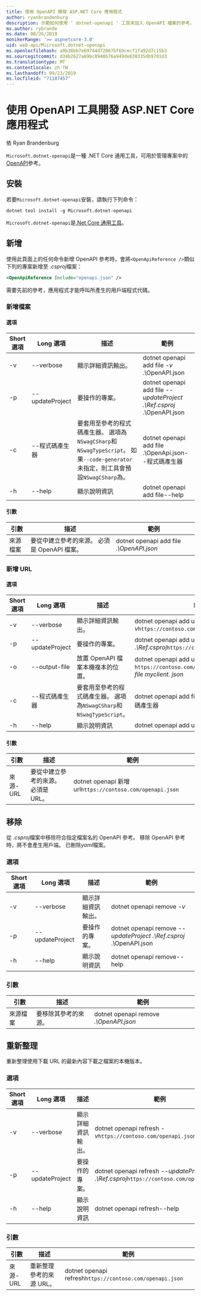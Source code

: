 ```yaml
---
title: 使用 OpenAPI 開發 ASP.NET Core 應用程式
author: ryanbrandenburg
description: 示範如何使用 ' dotnet-openapi ' 工具來加入 OpenAPI 檔案的參考。
ms.author: rybrande
ms.date: 08/26/2019
monikerRange: '>= aspnetcore-3.0'
uid: web-api/Microsoft.dotnet-openapi
ms.openlocfilehash: a9b38bb7e69744d72867bf69cecf1fa92d7c15b3
ms.sourcegitcommit: d34b2627a69bc8940b76a949de830335db9701d3
ms.translationtype: MT
ms.contentlocale: zh-TW
ms.lasthandoff: 09/23/2019
ms.locfileid: "71187457"
---
```

# <a name="develop-aspnet-core-apps-using-openapi-tools"></a>使用 OpenAPI 工具開發 ASP.NET Core 應用程式

依 Ryan Brandenburg

`Microsoft.dotnet-openapi`是一種 .NET Core 通用工具，可用於管理專案中的[OpenAPI](https://github.com/OAI/OpenAPI-Specification)參考。

## <a name="installation"></a>安裝

若要`Microsoft.dotnet-openapi`安裝，請執行下列命令：

```console
dotnet tool install -g Microsoft.dotnet-openapi
```

`Microsoft.dotnet-openapi`是[.Net Core 通用工具](/dotnet/core/tools/global-tools)。

## <a name="add"></a>新增

使用此頁面上的任何命令新增 OpenAPI 參考時，會將`<OpenApiReference />`類似下列的專案新增至 *.csproj*檔案：

```xml
<OpenApiReference Include="openapi.json" />
```

需要先前的參考，應用程式才能呼叫所產生的用戶端程式代碼。

<!-- TODO: Restore after https://github.com/aspnet/AspNetCore/issues/12738
### Add Project

#### Options

| Short option | Long option | Description | Example |
|-------|------|-------|---------|
| -v|--verbose | Show verbose output. |dotnet openapi add project *-v* ../Ref/ProjRef.csproj |
| -p|--project | The project to operate on. |dotnet openapi add project *--project .\Ref.csproj* ../Ref/ProjRef.csproj |

#### Arguments

|  Argument  | Description | Example |
|-------------|-------------|---------|
| source-file | The source to create a reference from. Must be a project file. |dotnet openapi add project *../Ref/ProjRef.csproj* | -->

### <a name="add-file"></a>新增檔案

#### <a name="options"></a>選項

| Short 選項| Long 選項| 描述 | 範例 |
|-------|------|-------|---------|
| -v|--verbose | 顯示詳細資訊輸出。 |dotnet openapi add file *-v* .\OpenAPI.json |
| -p|--updateProject | 要操作的專案。 |dotnet openapi add file *--updateProject .\Ref.csproj* .\OpenAPI.json |
| -c|--程式碼產生器| 要套用至參考的程式碼產生器。 選項為`NSwagCSharp`和`NSwagTypeScript`。 如果`--code-generator`未指定，則工具會預設`NSwagCSharp`為。|dotnet openapi add file .\OpenApi.json--程式碼產生器
| -h|--help|顯示說明資訊|dotnet openapi add file--help|

#### <a name="arguments"></a>引數

|  引數  | 描述 | 範例 |
|-------------|-------------|---------|
| 來源檔案 | 要從中建立參考的來源。 必須是 OpenAPI 檔案。 |dotnet openapi add file *.\OpenAPI.json* |

### <a name="add-url"></a>新增 URL

#### <a name="options"></a>選項

| Short 選項| Long 選項| 描述 | 範例 |
|-------|------|-------------|---------|
| -v|--verbose | 顯示詳細資訊輸出。 |dotnet openapi add url *-v*`https://contoso.com/openapi.json` |
| -p|--updateProject | 要操作的專案。 |dotnet openapi add url *--updateProject .\Ref.csproj*`https://contoso.com/openapi.json` |
| -o|--output-file | 放置 OpenAPI 檔案本機複本的位置。 |dotnet openapi add url `https://contoso.com/openapi.json` *--output-file myclient. json* |
| -c|--程式碼產生器| 要套用至參考的程式碼產生器。 選項為`NSwagCSharp`和`NSwagTypeScript`。 |dotnet openapi add file .\OpenApi.json--程式碼產生器
| -h|--help|顯示說明資訊|dotnet openapi add url--help|

#### <a name="arguments"></a>引數

|  引數  | 描述 | 範例 |
|-------------|-------------|---------|
| 來源-URL | 要從中建立參考的來源。 必須是 URL。 |dotnet openapi 新增 url`https://contoso.com/openapi.json` |

## <a name="remove"></a>移除

從 *.csproj*檔案中移除符合指定檔案名的 OpenAPI 參考。 移除 OpenAPI 參考時，將不會產生用戶端。 已刪除*yaml*檔案。

### <a name="options"></a>選項

| Short 選項| Long 選項| 描述| 範例 |
|-------|------|------------|---------|
| -v|--verbose | 顯示詳細資訊輸出。 |dotnet openapi remove *-v*|
| -p|--updateProject | 要操作的專案。 |dotnet openapi remove *--updateProject .\Ref.csproj* .\OpenAPI.json |
| -h|--help|顯示說明資訊|dotnet openapi remove--help|

### <a name="arguments"></a>引數

|  引數  | 描述| 範例 |
| ------------|------------|---------|
| 來源檔案 | 要移除其參考的來源。 |dotnet openapi remove *.\OpenAPI.json* |

## <a name="refresh"></a>重新整理

重新整理使用下載 URL 的最新內容下載之檔案的本機版本。

### <a name="options"></a>選項

| Short 選項| Long 選項| 描述 | 範例 |
|-------|------|-------------|---------|
| -v|--verbose | 顯示詳細資訊輸出。 | dotnet openapi refresh *-v*`https://contoso.com/openapi.json` |
| -p|--updateProject | 要操作的專案。 | dotnet openapi refresh *--updateProject .\Ref.csproj*`https://contoso.com/openapi.json` |
| -h|--help|顯示說明資訊|dotnet openapi refresh--help|

### <a name="arguments"></a>引數

|  引數  | 描述 | 範例 |
| ------------|-------------|---------|
| 來源-URL | 重新整理參考的來源 URL。 | dotnet openapi refresh`https://contoso.com/openapi.json` |
